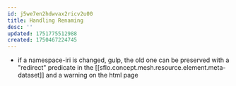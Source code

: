 ```yaml
---
id: j5we7en2hdwvax2ricv2u00
title: Handling Renaming
desc: ''
updated: 1751775512988
created: 1750467224745
---
```


- if a namespace-iri is changed, gulp, the old one can be preserved with a "redirect" predicate in the [[sflo.concept.mesh.resource.element.meta-dataset]] and a warning on the html page
